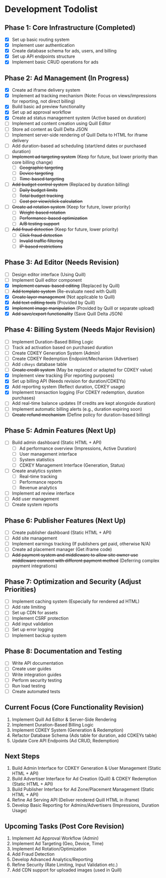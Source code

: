 # Development Todolist

## Phase 1: Core Infrastructure (Completed)
- [x] Set up basic routing system
- [x] Implement user authentication
- [x] Create database schema for ads, users, and billing
- [x] Set up API endpoints structure
- [x] Implement basic CRUD operations for ads

## Phase 2: Ad Management (In Progress)
- [x] Create ad iframe delivery system
- [x] Implement ad tracking mechanism (Note: Focus on views/impressions for reporting, not direct billing)
- [x] Build basic ad preview functionality
- [x] Set up ad approval workflow
- [x] Create ad status management system (Active based on duration)
- [ ] Implement ad content creation using Quill Editor
- [ ] Store ad content as Quill Delta JSON
- [ ] Implement server-side rendering of Quill Delta to HTML for iframe delivery
- [ ] Add duration-based ad scheduling (start/end dates or purchased duration)
- [ ] ~~Implement ad targeting system~~ (Keep for future, but lower priority than core billing change)
  - [ ] ~~Geographic targeting~~
  - [ ] ~~Device targeting~~
  - [ ] ~~Time-based targeting~~
- [ ] ~~Add budget control system~~ (Replaced by duration billing)
  - [ ] ~~Daily budget limits~~
  - [ ] ~~Total budget tracking~~
  - [ ] ~~Cost per view/click calculation~~
- [ ] ~~Create ad rotation system~~ (Keep for future, lower priority)
  - [ ] ~~Weight-based rotation~~
  - [ ] ~~Performance-based optimization~~
  - [ ] ~~A/B testing support~~
- [ ] ~~Add fraud detection~~ (Keep for future, lower priority)
  - [ ] ~~Click fraud detection~~
  - [ ] ~~Invalid traffic filtering~~
  - [ ] ~~IP-based restrictions~~

## Phase 3: Ad Editor (Needs Revision)
- [ ] Design editor interface (Using Quill)
- [ ] Implement Quill editor component
- [x] ~~Implement canvas-based editing~~ (Replaced by Quill)
- [ ] ~~Add template system~~ (Re-evaluate need with Quill)
- [x] ~~Create layer management~~ (Not applicable to Quill)
- [x] ~~Add text editing tools~~ (Provided by Quill)
- [x] ~~Implement image manipulation~~ (Provided by Quill or separate upload)
- [x] ~~Add save/export functionality~~ (Save Quill Delta JSON)

## Phase 4: Billing System (Needs Major Revision)
- [ ] Implement Duration-Based Billing Logic
- [ ] Track ad activation based on purchased duration
- [ ] Create CDKEY Generation System (Admin)
- [ ] Create CDKEY Redemption Endpoint/Mechanism (Advertiser)
- [ ] Add `cdkeys` database table
- [ ] ~~Create credit system~~ (May be replaced or adapted for CDKEY value)
- [x] Implement view tracking (For reporting purposes)
- [x] Set up billing API (Needs revision for duration/CDKEYs)
- [x] Add reporting system (Reflect duration, CDKEY usage)
- [x] Implement transaction logging (For CDKEY redemption, duration purchases)
- [ ] Add real-time balance updates (If credits are kept alongside duration)
- [ ] Implement automatic billing alerts (e.g., duration expiring soon)
- [ ] ~~Create refund mechanism~~ (Define policy for duration-based billing)

## Phase 5: Admin Features (Next Up)
- [ ] Build admin dashboard (Static HTML + API)
  - [ ] Ad performance overview (Impressions, Active Duration)
  - [ ] User management interface
  - [ ] System statistics
  - [ ] CDKEY Management Interface (Generation, Status)
- [ ] Create analytics system
  - [ ] Real-time tracking
  - [ ] Performance reports
  - [ ] Revenue analytics
- [ ] Implement ad review interface
- [ ] Add user management
- [ ] Create system reports

## Phase 6: Publisher Features (Next Up)
- [ ] Create publisher dashboard (Static HTML + API)
- [ ] Add site management
- [ ] Implement earnings tracking (If publishers get paid, otherwise N/A)
- [ ] Create ad placement manager (Get iframe code)
- [ ] ~~Add payment system and middleware to allow site owner use middleware connect with different payment method~~ (Deferring complex payment integrations)

## Phase 7: Optimization and Security (Adjust Priorities)
- [ ] Implement caching system (Especially for rendered ad HTML)
- [ ] Add rate limiting
- [ ] Set up CDN for assets
- [ ] Implement CSRF protection
- [ ] Add input validation
- [ ] Set up error logging
- [ ] Implement backup system

## Phase 8: Documentation and Testing
- [ ] Write API documentation
- [ ] Create user guides
- [ ] Write integration guides
- [ ] Perform security testing
- [ ] Run load testing
- [ ] Create automated tests

## Current Focus (Core Functionality Revision)
1.  Implement Quill Ad Editor & Server-Side Rendering
2.  Implement Duration-Based Billing Logic
3.  Implement CDKEY System (Generation & Redemption)
4.  Refactor Database Schema (Ads table for duration, add CDKEYs table)
5.  Update Core API Endpoints (Ad CRUD, Redemption)

## Next Steps
1.  Build Admin Interface for CDKEY Generation & User Management (Static HTML + API)
2.  Build Advertiser Interface for Ad Creation (Quill) & CDKEY Redemption (Static HTML + API)
3.  Build Publisher Interface for Ad Zone/Placement Management (Static HTML + API)
4.  Refine Ad Serving API (Deliver rendered Quill HTML in iframe)
5.  Develop Basic Reporting for Admins/Advertisers (Impressions, Duration Usage)

## Upcoming Tasks (Post Core Revision)
1.  Implement Ad Approval Workflow (Admin)
2.  Implement Ad Targeting (Geo, Device, Time)
3.  Implement Ad Rotation/Optimization
4.  Add Fraud Detection
5.  Develop Advanced Analytics/Reporting
6.  Refine Security (Rate Limiting, Input Validation etc.)
7.  Add CDN support for uploaded images (used in Quill) 